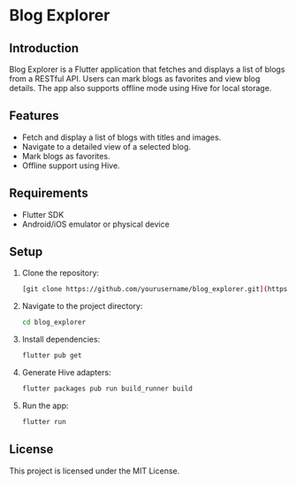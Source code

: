 # Blog Explorer

## Introduction

Blog Explorer is a Flutter application that fetches and displays a list of blogs from a RESTful API. Users can mark blogs as favorites and view blog details. The app also supports offline mode using Hive for local storage.

## Features

- Fetch and display a list of blogs with titles and images.
- Navigate to a detailed view of a selected blog.
- Mark blogs as favorites.
- Offline support using Hive.

## Requirements

- Flutter SDK
- Android/iOS emulator or physical device

## Setup

1. Clone the repository:
    ```sh
    [git clone https://github.com/yourusername/blog_explorer.git](https://github.com/AjayRauniyar/blog_explorer)
    ```

2. Navigate to the project directory:
    ```sh
    cd blog_explorer
    ```

3. Install dependencies:
    ```sh
    flutter pub get
    ```

4. Generate Hive adapters:
    ```sh
    flutter packages pub run build_runner build
    ```

5. Run the app:
    ```sh
    flutter run
    ```

## License

This project is licensed under the MIT License.
